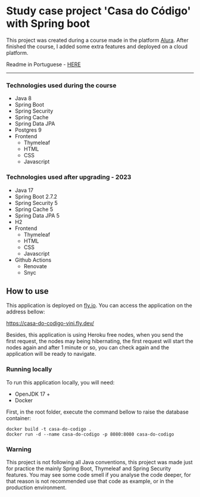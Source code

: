 # Study case project 'Casa do Código' with Spring boot

This project was created during a course made in the platform
[Alura](https://www.alura.com.br/). After finished the course,
I added some extra features and deployed on a cloud platform.

Readme in Portuguese - [HERE](README-PT.md)
<hr/>

### Technologies used during the course

- Java 8
- Spring Boot
- Spring Security
- Spring Cache
- Spring Data JPA
- Postgres 9
- Frontend
    - Thymeleaf
    - HTML
    - CSS
    - Javascript

### Technologies used after upgrading - 2023

- Java 17
- Spring Boot 2.7.2
- Spring Security 5
- Spring Cache 5
- Spring Data JPA 5
- H2
- Frontend
  - Thymeleaf
  - HTML
  - CSS
  - Javascript
- Github Actions
  - Renovate
  - Snyc

## How to use

This application is deployed on [fly.io](https://heroku.com/).
You can access the application on the address bellow:

https://casa-do-codigo-vini.fly.dev/

Besides, this application is using Heroku free nodes, when you send
the first request, the nodes may being hibernating, the first request
will start the nodes again and after 1 minute or so, you can
check again and the application will be ready to navigate.

### Running locally

To run this application locally, you will need:

- OpenJDK 17 +
- Docker

First, in the root folder, execute the command bellow to raise
the database container:

```
docker build -t casa-do-codigo .
docker run -d --name casa-do-codigo -p 8080:8080 casa-do-codigo
```

### Warning

This project is not following all Java conventions, this project was made just
for practice the mainly Spring Boot, Thymeleaf and Spring Security features.
You may see some code smell if you analyse the code deeper, for that reason is not recommended
use that code as example, or in the production environment.